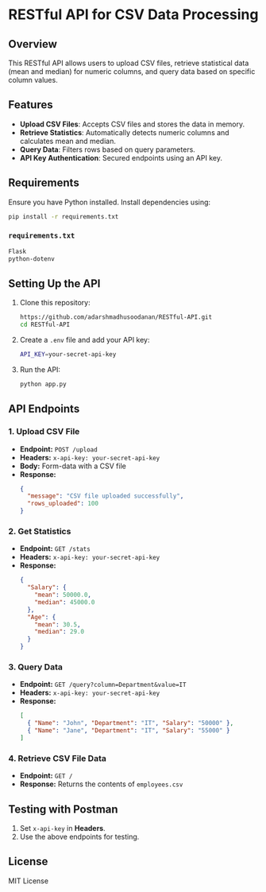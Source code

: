 # RESTful API for CSV Data Processing

## Overview

This RESTful API allows users to upload CSV files, retrieve statistical data (mean and median) for numeric columns, and query data based on specific column values.

## Features

- **Upload CSV Files**: Accepts CSV files and stores the data in memory.
- **Retrieve Statistics**: Automatically detects numeric columns and calculates mean and median.
- **Query Data**: Filters rows based on query parameters.
- **API Key Authentication**: Secured endpoints using an API key.

## Requirements

Ensure you have Python installed. Install dependencies using:

```sh
pip install -r requirements.txt
```

### `requirements.txt`

```txt
Flask
python-dotenv
```

## Setting Up the API

1. Clone this repository:
   ```sh
   https://github.com/adarshmadhusoodanan/RESTful-API.git
   cd RESTful-API
   ```
2. Create a `.env` file and add your API key:
   ```sh
   API_KEY=your-secret-api-key
   ```
3. Run the API:
   ```sh
   python app.py
   ```

## API Endpoints

### 1. Upload CSV File

- **Endpoint:** `POST /upload`
- **Headers:** `x-api-key: your-secret-api-key`
- **Body:** Form-data with a CSV file
- **Response:**
  ```json
  {
    "message": "CSV file uploaded successfully",
    "rows_uploaded": 100
  }
  ```

### 2. Get Statistics

- **Endpoint:** `GET /stats`
- **Headers:** `x-api-key: your-secret-api-key`
- **Response:**
  ```json
  {
    "Salary": {
      "mean": 50000.0,
      "median": 45000.0
    },
    "Age": {
      "mean": 30.5,
      "median": 29.0
    }
  }
  ```

### 3. Query Data

- **Endpoint:** `GET /query?column=Department&value=IT`
- **Headers:** `x-api-key: your-secret-api-key`
- **Response:**
  ```json
  [
    { "Name": "John", "Department": "IT", "Salary": "50000" },
    { "Name": "Jane", "Department": "IT", "Salary": "55000" }
  ]
  ```

### 4. Retrieve CSV File Data

- **Endpoint:** `GET /`
- **Response:** Returns the contents of `employees.csv`

## Testing with Postman

1. Set `x-api-key` in **Headers**.
2. Use the above endpoints for testing.

## License

MIT License

